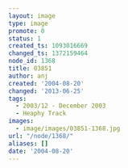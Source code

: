 ```yaml
---
layout: image
type: image
promote: 0
status: 1
created_ts: 1093016669
changed_ts: 1372159464
node_id: 1368
title: 03851
author: anj
created: '2004-08-20'
changed: '2013-06-25'
tags:
  - 2003/12 - December 2003
  - Heaphy Track
images:
  - image/images/03851-1368.jpg
url: "/node/1368/"
aliases: []
date: '2004-08-20'
---
```


